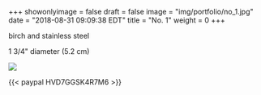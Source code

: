 +++
showonlyimage = false
draft = false
image = "img/portfolio/no_1.jpg"
date = "2018-08-31 09:09:38 EDT"
title = "No. 1"
weight = 0
+++

birch and stainless steel  

<!--more-->
1 3/4" diameter (5.2 cm)

![](/img/portfolio/no_1.JPG)

{{< paypal HVD7GGSK4R7M6 >}}
